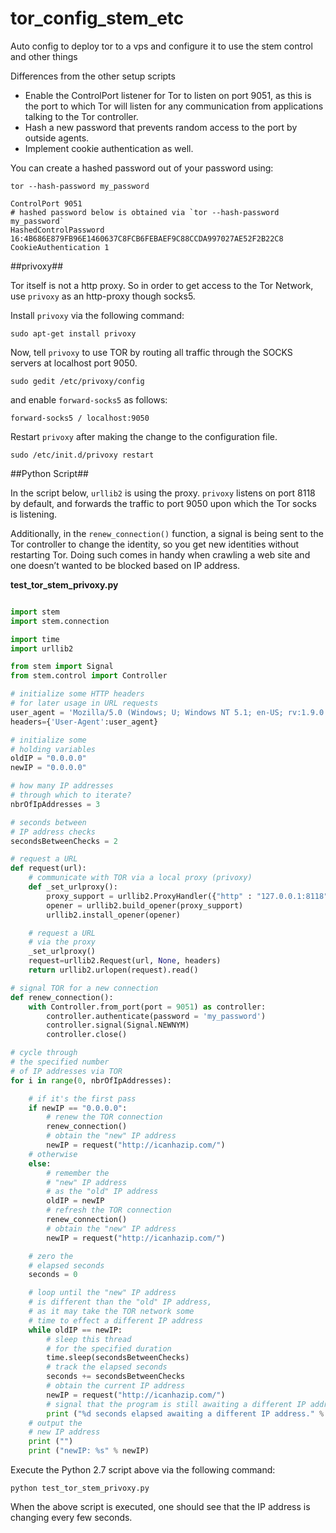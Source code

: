 # tor_config_stem_etc

Auto config to deploy tor to a vps and configure it to use the stem control and other things

Differences from the other setup scripts


- Enable the ControlPort listener for Tor to listen on port 9051, as this is the port to which Tor will listen for any communication from applications talking to the Tor controller.
- Hash a new password that prevents random access to the port by outside agents.
- Implement cookie authentication as well.

You can create a hashed password out of your password using:

```shell
tor --hash-password my_password
```



```shell
ControlPort 9051
# hashed password below is obtained via `tor --hash-password my_password`
HashedControlPassword 16:4B686E879FB96E1460637C8FCB6FEBAEF9C88CCDA997027AE52F2B22C8
CookieAuthentication 1
```

##privoxy##

Tor itself is not a http proxy. So in order to get access to the Tor Network, use `privoxy` as an http-proxy though socks5.

Install `privoxy` via the following command:
	
```shell
sudo apt-get install privoxy
```

Now, tell `privoxy` to use TOR by routing all traffic through the SOCKS servers at localhost port 9050.

```shell
sudo gedit /etc/privoxy/config
```

and enable `forward-socks5` as follows:
	
```shell
forward-socks5 / localhost:9050
```

Restart `privoxy` after making the change to the configuration file.
	
```shell
sudo /etc/init.d/privoxy restart
```

##Python Script##

In the script below, `urllib2` is using the proxy. `privoxy` listens on port 8118 by default, and forwards the traffic to port 9050 upon which the Tor socks is listening.

Additionally, in the `renew_connection()` function,  a signal is being sent to the Tor controller to change the identity, so you get new identities without restarting Tor. Doing such comes in handy when crawling a web site and one doesn’t wanted to be blocked based on IP address.

**test_tor_stem_privoxy.py**

```python

import stem
import stem.connection

import time
import urllib2

from stem import Signal
from stem.control import Controller

# initialize some HTTP headers
# for later usage in URL requests
user_agent = 'Mozilla/5.0 (Windows; U; Windows NT 5.1; en-US; rv:1.9.0.7) Gecko/2009021910 Firefox/3.0.7'
headers={'User-Agent':user_agent}

# initialize some
# holding variables
oldIP = "0.0.0.0"
newIP = "0.0.0.0"

# how many IP addresses
# through which to iterate?
nbrOfIpAddresses = 3

# seconds between
# IP address checks
secondsBetweenChecks = 2

# request a URL 
def request(url):
    # communicate with TOR via a local proxy (privoxy)
    def _set_urlproxy():
        proxy_support = urllib2.ProxyHandler({"http" : "127.0.0.1:8118"})
        opener = urllib2.build_opener(proxy_support)
        urllib2.install_opener(opener)

    # request a URL
    # via the proxy
    _set_urlproxy()
    request=urllib2.Request(url, None, headers)
    return urllib2.urlopen(request).read()

# signal TOR for a new connection 
def renew_connection():
    with Controller.from_port(port = 9051) as controller:
        controller.authenticate(password = 'my_password')
        controller.signal(Signal.NEWNYM)
        controller.close()

# cycle through
# the specified number
# of IP addresses via TOR 
for i in range(0, nbrOfIpAddresses):

    # if it's the first pass
    if newIP == "0.0.0.0":
        # renew the TOR connection
        renew_connection()
        # obtain the "new" IP address
        newIP = request("http://icanhazip.com/")
    # otherwise
    else:
        # remember the
        # "new" IP address
        # as the "old" IP address
        oldIP = newIP
        # refresh the TOR connection
        renew_connection()
        # obtain the "new" IP address
        newIP = request("http://icanhazip.com/")

    # zero the 
    # elapsed seconds    
    seconds = 0

    # loop until the "new" IP address
    # is different than the "old" IP address,
    # as it may take the TOR network some
    # time to effect a different IP address
    while oldIP == newIP:
        # sleep this thread
        # for the specified duration
        time.sleep(secondsBetweenChecks)
        # track the elapsed seconds
        seconds += secondsBetweenChecks
        # obtain the current IP address
        newIP = request("http://icanhazip.com/")
        # signal that the program is still awaiting a different IP address
        print ("%d seconds elapsed awaiting a different IP address." % seconds)
    # output the
    # new IP address
    print ("")
    print ("newIP: %s" % newIP)

```

Execute the Python 2.7 script above via the following command:
	
```shell
python test_tor_stem_privoxy.py
```

When the above script is executed, one should see that the IP address is changing every few seconds.
